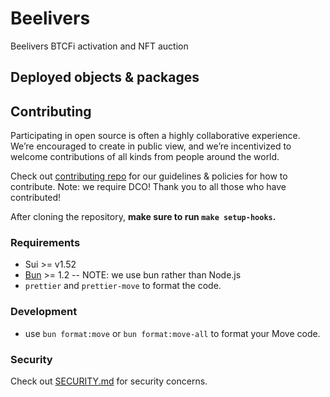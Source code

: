 # Beelivers

Beelivers BTCFi activation and NFT auction

## Deployed objects & packages

## Contributing

Participating in open source is often a highly collaborative experience. We’re encouraged to create in public view, and we’re incentivized to welcome contributions of all kinds from people around the world.

Check out [contributing repo](https://github.com/gonative-cc/contributig) for our guidelines & policies for how to contribute. Note: we require DCO! Thank you to all those who have contributed!

After cloning the repository, **make sure to run `make setup-hooks`.**

### Requirements

- Sui >= v1.52
- [Bun](https://bun.com/) >= 1.2 -- NOTE: we use bun rather than Node.js
- `prettier` and `prettier-move` to format the code.

### Development

- use `bun format:move` or `bun format:move-all` to format your Move code.

### Security

Check out [SECURITY.md](./SECURITY.md) for security concerns.
